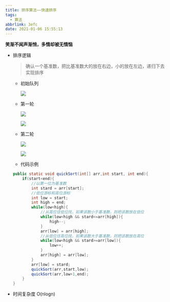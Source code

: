 ```yaml
---
title: 排序算法——快速排序
tags:
  - 算法
abbrlink: 3efc
date: 2021-01-06 15:55:13
---
```

**笑渐不闻声渐悄，多情却被无情恼**
<!--more-->
- 排序逻辑

  > 确认一个基准数，把比基准数大的放在右边，小的放在左边，递归下去实现排序

  - 初始队列

    ![](https://gitee.com/buxiaoxing/image-bed/raw/master/img/1747833-20200721164503972-1395493498.png)
    
  - 第一轮
  
    ![](https://gitee.com/buxiaoxing/image-bed/raw/master/img/1747833-20200721164517014-129266246.png)
  
    ![](https://gitee.com/buxiaoxing/image-bed/raw/master/img/1747833-20200721164530529-507934624.png)
  
  - 第二轮
  
    ![](https://gitee.com/buxiaoxing/image-bed/raw/master/img/1747833-20200721164544839-1377383294.png)
  
    ![](https://gitee.com/buxiaoxing/image-bed/raw/master/img/1747833-20200721164555731-964168509.png)
  
  - 代码示例
  
  ```java
  public static void quickSort(int[] arr,int start, int end){
      if(start<end){
          //以第一位为基准数
          int stard = arr[start];
          //低位游标和高位游标
          int low = start;
          int high = end;
          while(low<high){
              //从高位往低位找，如果该数小于基准数，则把该数放在低位
              while(low<high && stard<=arr[high]){
                  high--;
              }
              arr[low] = arr[high];
              //从低位往高位找，如果该数大于基准数，则把该数放在高位
              while(low<high && stard>=arr[low]){
                  low++;
              }
              arr[high] = arr[low];
          }
          arr[low] = stard;
          quickSort(arr,start,low);
          quickSort(arr,low+1,end);
      }
  }
  ```
  
- 时间复杂度
  O(nlogn)

